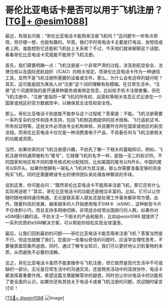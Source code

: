 # 哥伦比亚电话卡是否可以用于飞机注册？[[TG💪+ @esim1088](https://t.me/s/esim1088)]

最近，有朋友问我：“哥伦比亚电话卡能用来注册飞机吗？”这问题乍一听有点奇怪，但仔细一想，也挺有趣的。毕竟，我们平时用电话卡主要是打电话、发短信或者上网，谁能想到它还能和飞机扯上关系呢？不过，今天咱们就来聊聊这个话题，看看哥伦比亚电话卡究竟能不能用于飞机注册。

首先，我们需要明确一点：飞机注册是一个非常严肃的过程，涉及到航空安全、法律合规以及国际民航组织（ICAO）的相关规定。而哥伦比亚电话卡作为一种通信工具，显然不是飞机注册所需要的设备或文件。那么，为什么会有这样的疑问呢？其实，这可能是因为某些人对“注册”这个词的理解有些模糊。在日常生活中，“注册”这个词通常指的是开通某种服务或者绑定信息，比如给手机卡注册套餐。但在飞机注册中，“注册”是指将一架飞机的所有权、运营权等相关信息正式记录在一个国家或地区的官方数据库中，以确保其合法性和安全性。

那么，哥伦比亚电话卡到底能不能参与这个过程呢？答案是：不能。飞机注册需要一系列复杂的文件和技术支持，包括飞机制造商提供的技术规格、飞行适航证书、所有权证明等。这些文件必须由专业机构审核，并且要符合所在国家或地区的航空法规。而哥伦比亚电话卡仅仅是一种消费类电子产品，不具备任何与飞机注册相关的功能或资质。

当然，如果你真的对飞机注册感兴趣，不妨先了解一下相关的基础知识。例如，飞机注册号码通常被称为“尾号”，它就像飞机的名字一样，是独一无二的标识符。不同国家和地区有不同的尾号格式和分配规则，比如美国的尾号以N开头，中国的尾号以B开头。如果你想拥有一架私人飞机并为其注册，那么你需要准备足够的资金购买飞机，同时还需要聘请专业的律师团队来处理各种繁琐的手续。

说到这里，你可能会问：“既然哥伦比亚电话卡不能用来注册飞机，那它还有什么实际用途呢？”其实，哥伦比亚电话卡的功能还是相当丰富的。比如，它可以让你随时随地保持通讯畅通，无论是联系家人朋友还是处理工作事务都非常方便。此外，随着科技的发展，越来越多的人开始使用电子SIM卡（eSIM），这种新型卡片不仅体积小巧，而且支持多网络切换，非常适合经常出国旅行的人群。如果你对eSIM感兴趣的话，不妨关注一下相关的产品和服务，比如@esim1088 就提供了一系列优质的eSIM解决方案，可以帮助你轻松实现全球漫游。

最后，让我们回到最初的问题——哥伦比亚电话卡能否用来注册飞机？答案当然是不行。但这也提醒了我们，在面对一些看似奇怪的问题时，应该学会理性思考，不要被表面现象所迷惑。同时，通过了解专业知识，我们可以更好地认识到事物的本质，从而避免不必要的误解。

总之，哥伦比亚电话卡虽然不能直接参与飞机注册，但它依然是现代生活中不可或缺的一部分。无论是日常生活中的沟通交流，还是商务活动中的高效协作，电话卡都发挥着重要作用。希望这篇文章能解答你的疑惑，同时也让你对电话卡的功能有了更全面的认识。如果你还有其他关于电话卡或者飞机注册的问题，欢迎随时留言讨论！

[[TG💪+ @esim1088](https://t.me/s/esim1088) ![Image](https://i.postimg.cc/4NQfJmqS/Snipaste-2025-05-13-00-14-12.png)]